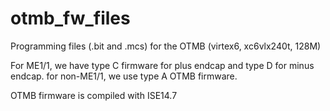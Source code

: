 # otmb_fw_files
Programming files (.bit and .mcs) for the OTMB (virtex6, xc6vlx240t, 128M)

For ME1/1, we have type C firmware for plus endcap and type D for minus endcap.  for non-ME1/1,  we use type A OTMB firmware.

OTMB firmware is compiled with ISE14.7
